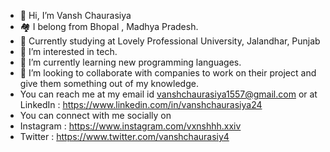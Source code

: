 - 👋 Hi, I’m Vansh Chaurasiya 
- 🏘 I belong from Bhopal , Madhya Pradesh.
- 🏫 Currently studying at Lovely Professional University, Jalandhar, Punjab
- 👀 I’m interested in tech.
- 🌱 I’m currently learning new programming languages.
- 💞️ I’m looking to collaborate with companies to work on their project and give them something out of my knowledge.
- You can reach me at my email id vanshchaurasiya1557@gmail.com or at LinkedIn : https://www.linkedin.com/in/vanshchaurasiya24
- You can connect with me socially on
- Instagram : https://www.instagram.com/vxnshhh.xxiv
- Twitter : https://www.twitter.com/vanshchaurasiy4

<!---
vansh-codes/vansh-codes is a ✨ special ✨ repository because its `README.md` (this file) appears on your GitHub profile.
You can click the Preview link to take a look at your changes.
--->
